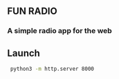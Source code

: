 ## FUN RADIO

### A simple radio app for the web

## Launch

```bash
 python3 -m http.server 8000
 ```